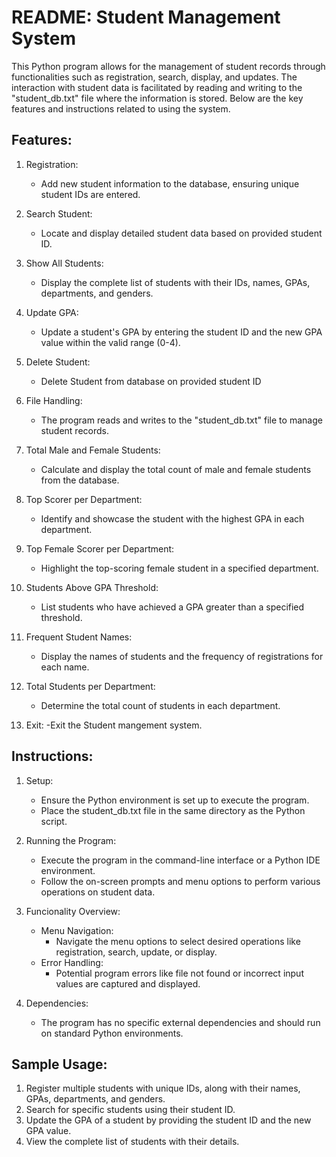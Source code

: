 # README: Student Management System

This Python program allows for the management of student records through functionalities such as registration, search, display, and updates. The interaction with student data is facilitated by reading and writing to the "student_db.txt" file where the information is stored. Below are the key features and instructions related to using the system.
## Features:
1. Registration:
    - Add new student information to the database, ensuring unique student IDs are entered.
2. Search Student:
    - Locate and display detailed student data based on provided student ID.
3. Show All Students:
    - Display the complete list of students with their IDs, names, GPAs, departments, and genders.
4. Update GPA:
   - Update a student's GPA by entering the student ID and the new GPA value within the valid range (0-4).
5. Delete Student:
    - Delete Student from database on provided student ID
   
6. File Handling:
    - The program reads and writes to the "student_db.txt" file to manage student records.
7. Total Male and Female Students:
    - Calculate and display the total count of male and female students from the database.
8. Top Scorer per Department:
   - Identify and showcase the student with the highest GPA in each department.
9. Top Female Scorer per Department:
   - Highlight the top-scoring female student in a specified department.
10. Students Above GPA Threshold:
    - List students who have achieved a GPA greater than a specified threshold.
   
11. Frequent Student Names:
    - Display the names of students and the frequency of registrations for each name.
12. Total Students per Department:
    - Determine the total count of students in each department.
13. Exit:
    -Exit the Student mangement system.
     

## Instructions:
1. Setup:
    - Ensure the Python environment is set up to execute the program.
    - Place the student_db.txt file in the same directory as the Python script.

2. Running the Program:
    - Execute the program in the command-line interface or a Python IDE environment.
    - Follow the on-screen prompts and menu options to perform various operations on student data.

3. Funcionality Overview:
    - Menu Navigation:
        - Navigate the menu options to select desired operations like registration, search, update, or display.
    - Error Handling:
        - Potential program errors like file not found or incorrect input values are captured and displayed.

4. Dependencies:
    - The program has no specific external dependencies and should run on standard Python environments.

## Sample Usage:
1. Register multiple students with unique IDs, along with their names, GPAs, departments, and genders.
2. Search for specific students using their student ID.
3. Update the GPA of a student by providing the student ID and the new GPA value.
4. View the complete list of students with their details.
